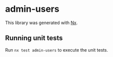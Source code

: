 # admin-users

This library was generated with [Nx](https://nx.dev).

## Running unit tests

Run `nx test admin-users` to execute the unit tests.
